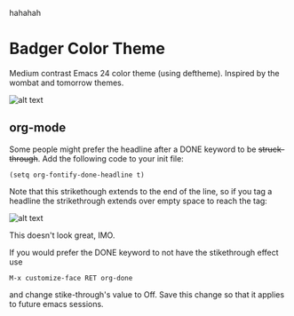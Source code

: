 
hahahah
# Badger Color Theme

Medium contrast Emacs 24 color theme (using deftheme). Inspired by the wombat and tomorrow themes.

![alt text](https://raw.github.com/ccann/badger-theme/master/img/badger-theme.png "org-preview")

## org-mode 
Some people might prefer the headline after a DONE keyword to be ~~struck-through~~. Add the following code to your init file:

    (setq org-fontify-done-headline t)

Note that this strikethough extends to the end of the line, so if you tag a headline the strikethrough extends over empty space to reach the tag:

![alt text](https://raw.github.com/ccann/badger-theme/master/img/strikethrough.png "ugly strikethrough")

This doesn't look great, IMO.

If you would prefer the DONE keyword to not have the stikethrough effect use 

    M-x customize-face RET org-done

and change stike-through's value to Off. Save this change so that it applies to future emacs sessions.

